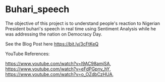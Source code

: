# Buhari_speech
The objective of this project is to understand people's reaction to Nigerian President buhari's speech in real time using Sentiment Analysis while he was addressing the nation on Democracy Day.

See the Blog Post here https://bit.ly/3cFtKeQ



YouTube References:

https://www.youtube.com/watch?v=l9AC98amjSA,
https://www.youtube.com/watch?v=eFdPGpny_hY,
https://www.youtube.com/watch?v=o_OZdbCzHUA,

